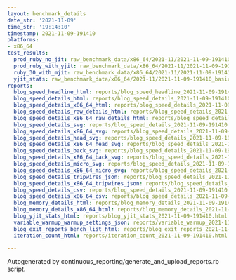 ```yaml
---
layout: benchmark_details
date_str: '2021-11-09'
time_str: '19:14:10'
timestamp: 2021-11-09-191410
platforms:
- x86_64
test_results:
  prod_ruby_no_jit: raw_benchmark_data/x86_64/2021-11/2021-11-09-191410_basic_benchmark_prod_ruby_no_jit.json
  prod_ruby_with_yjit: raw_benchmark_data/x86_64/2021-11/2021-11-09-191410_basic_benchmark_prod_ruby_with_yjit.json
  ruby_30_with_mjit: raw_benchmark_data/x86_64/2021-11/2021-11-09-191410_basic_benchmark_ruby_30_with_mjit.json
  yjit_stats: raw_benchmark_data/x86_64/2021-11/2021-11-09-191410_basic_benchmark_yjit_stats.json
reports:
  blog_speed_headline_html: reports/blog_speed_headline_2021-11-09-191410.html
  blog_speed_details_html: reports/blog_speed_details_2021-11-09-191410.html
  blog_speed_details_x86_64_html: reports/blog_speed_details_2021-11-09-191410.x86_64.html
  blog_speed_details_raw_details_html: reports/blog_speed_details_2021-11-09-191410.raw_details.html
  blog_speed_details_x86_64_raw_details_html: reports/blog_speed_details_2021-11-09-191410.x86_64.raw_details.html
  blog_speed_details_svg: reports/blog_speed_details_2021-11-09-191410.svg
  blog_speed_details_x86_64_svg: reports/blog_speed_details_2021-11-09-191410.x86_64.svg
  blog_speed_details_head_svg: reports/blog_speed_details_2021-11-09-191410.head.svg
  blog_speed_details_x86_64_head_svg: reports/blog_speed_details_2021-11-09-191410.x86_64.head.svg
  blog_speed_details_back_svg: reports/blog_speed_details_2021-11-09-191410.back.svg
  blog_speed_details_x86_64_back_svg: reports/blog_speed_details_2021-11-09-191410.x86_64.back.svg
  blog_speed_details_micro_svg: reports/blog_speed_details_2021-11-09-191410.micro.svg
  blog_speed_details_x86_64_micro_svg: reports/blog_speed_details_2021-11-09-191410.x86_64.micro.svg
  blog_speed_details_tripwires_json: reports/blog_speed_details_2021-11-09-191410.tripwires.json
  blog_speed_details_x86_64_tripwires_json: reports/blog_speed_details_2021-11-09-191410.x86_64.tripwires.json
  blog_speed_details_csv: reports/blog_speed_details_2021-11-09-191410.csv
  blog_speed_details_x86_64_csv: reports/blog_speed_details_2021-11-09-191410.x86_64.csv
  blog_memory_details_html: reports/blog_memory_details_2021-11-09-191410.html
  blog_memory_details_x86_64_html: reports/blog_memory_details_2021-11-09-191410.x86_64.html
  blog_yjit_stats_html: reports/blog_yjit_stats_2021-11-09-191410.html
  variable_warmup_warmup_settings_json: reports/variable_warmup_2021-11-09-191410.warmup_settings.json
  blog_exit_reports_bench_list_html: reports/blog_exit_reports_2021-11-09-191410.bench_list.html
  iteration_count_html: reports/iteration_count_2021-11-09-191410.html

---
```

Autogenerated by continuous_reporting/generate_and_upload_reports.rb script.
